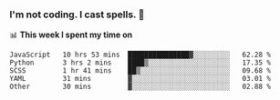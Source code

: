 ### I'm not coding. I cast spells. 🎩

📊 **This week I spent my time on**
<!--START_SECTION:waka-->
```text
JavaScript   10 hrs 53 mins  ███████████████▓░░░░░░░░░   62.28 % 
Python       3 hrs 2 mins    ████▒░░░░░░░░░░░░░░░░░░░░   17.35 % 
SCSS         1 hr 41 mins    ██▒░░░░░░░░░░░░░░░░░░░░░░   09.68 % 
YAML         31 mins         ▓░░░░░░░░░░░░░░░░░░░░░░░░   03.01 % 
Other        30 mins         ▓░░░░░░░░░░░░░░░░░░░░░░░░   02.88 % 
```
<!--END_SECTION:waka-->
